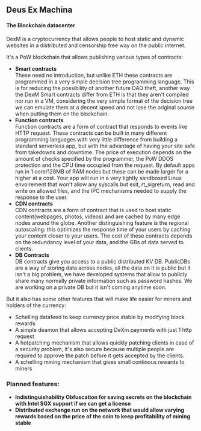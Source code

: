 ## Deus Ex Machina
#### The Blockchain datacenter
DexM is a cryptocurrency that allows people to host static and dynamic websites in a distributed and censorship free way on the public
internet.

It's a PoW blockchain that allows publishing various types of contracts:
- **Smart contracts**   
These need no introduction, but unlike ETH these contracts are programmed in a very simple decision tree
programming language. This is for reducing the possibility of another future DAO theft, another way the DexM Smart
contracts differ from ETH is that they aren't compiled nor run in a VM, considering the very simple format of the decision
tree we can emulate them at a decent speed and not lose the original source when putting them on the blockchain.
- **Function contracts**   
Function contracts are a form of contract that responds to events like HTTP request. These contracts can be built in many
different programming languages with very little difference from building a standard serverless app, but with the advantage 
of having your site safe from takedowns and downtime. The price of execution depends on the amount of checks specified by the 
programmer, the PoW DDOS protection and the CPU time occupied from the request. By default apps run in 1 core/128MB of RAM nodes
but these can be made larger for a higher at a cost. Your app will run in a very tightly sandboxed Linux envoirement that won't allow any
syscalls but exit, rt_sigreturn, read and write on allowed files, and the IPC mechanisms needed to supply the response to the user.
- **CDN contracts**   
CDN contracts are a form of contract that is used to host static content(webpages, photos, videos) and are cached by many edge nodes around the globe.
Another distinguishing feature is the regional autoscaling: this optimizes the response time of your users by caching your content closer to 
your users. The cost of these contracts depends on the redundancy level of your data, and the GBs of data served to clients.
- **DB Contracts**   
DB contracts give you access to a public distributed KV DB. PublicDBs are a way of storing data across nodes, all the data on it is public but it isn't 
a big problem, we have developed systems that allow to publicly share many normally private information such as password hashes. We are working on a private
DB but it isn't coming anytime soon.

But it also has some other features that will make life easier for miners and holders of the currency:
- Schelling datafeed to keep currency price stable by modifying block rewards    
- A simple deamon that allows accepting DeXm payments with just 1 http request     
- A hotpatching mechanism that allows quickly patching clients in case of a security problem, it's also secure because multiple people are required to approve
 the patch before it gets accepted by the clients.    
- A schelling mining mechanism that gives small continous rewards to miners

### Planned features:
- **Indistinguishability Obfuscation for saving secrets on the blockchain with Intel SGX support if we can get a license**
- **Distributed exchange run on the network that would allow varying rewards based on the price of the coin to keep profitability of mining stable**
